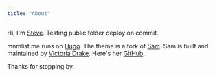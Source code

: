 ```yaml
---
title: "About"
---
```

Hi, I'm [Steve](https://steveledlow.com).  Testing public folder deploy on commit.

mnmlist.me runs on [Hugo](https://gohugo.io).  The theme is a fork of [Sam](https://github.com/victoriadrake/hugo-theme-sam).  Sam is built and maintained by [Victoria Drake](https://victoria.dev).  Here's her [GitHub](https://github.com/victoriadrake).

Thanks for stopping by.
